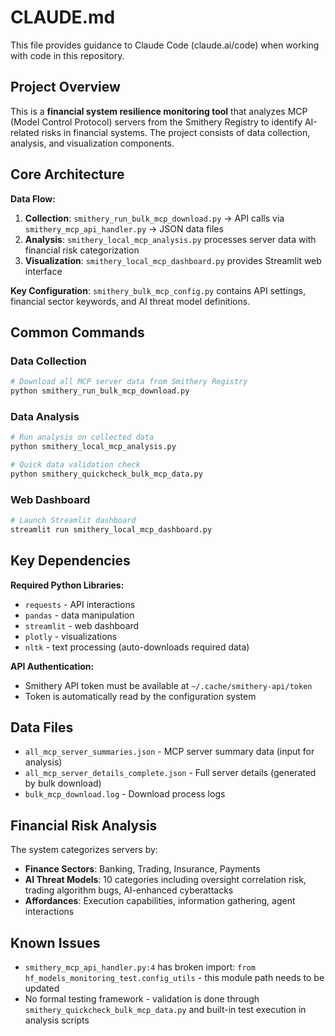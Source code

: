 # CLAUDE.md

This file provides guidance to Claude Code (claude.ai/code) when working with code in this repository.

## Project Overview

This is a **financial system resilience monitoring tool** that analyzes MCP (Model Control Protocol) servers from the Smithery Registry to identify AI-related risks in financial systems. The project consists of data collection, analysis, and visualization components.

## Core Architecture

**Data Flow:**
1. **Collection**: `smithery_run_bulk_mcp_download.py` → API calls via `smithery_mcp_api_handler.py` → JSON data files
2. **Analysis**: `smithery_local_mcp_analysis.py` processes server data with financial risk categorization
3. **Visualization**: `smithery_local_mcp_dashboard.py` provides Streamlit web interface

**Key Configuration**: `smithery_bulk_mcp_config.py` contains API settings, financial sector keywords, and AI threat model definitions.

## Common Commands

### Data Collection
```bash
# Download all MCP server data from Smithery Registry
python smithery_run_bulk_mcp_download.py
```

### Data Analysis
```bash
# Run analysis on collected data
python smithery_local_mcp_analysis.py

# Quick data validation check
python smithery_quickcheck_bulk_mcp_data.py
```

### Web Dashboard
```bash
# Launch Streamlit dashboard
streamlit run smithery_local_mcp_dashboard.py
```

## Key Dependencies

**Required Python Libraries:**
- `requests` - API interactions
- `pandas` - data manipulation
- `streamlit` - web dashboard
- `plotly` - visualizations
- `nltk` - text processing (auto-downloads required data)

**API Authentication:**
- Smithery API token must be available at `~/.cache/smithery-api/token`
- Token is automatically read by the configuration system

## Data Files

- `all_mcp_server_summaries.json` - MCP server summary data (input for analysis)
- `all_mcp_server_details_complete.json` - Full server details (generated by bulk download)
- `bulk_mcp_download.log` - Download process logs

## Financial Risk Analysis

The system categorizes servers by:
- **Finance Sectors**: Banking, Trading, Insurance, Payments
- **AI Threat Models**: 10 categories including oversight correlation risk, trading algorithm bugs, AI-enhanced cyberattacks
- **Affordances**: Execution capabilities, information gathering, agent interactions

## Known Issues

- `smithery_mcp_api_handler.py:4` has broken import: `from hf_models_monitoring_test.config_utils` - this module path needs to be updated
- No formal testing framework - validation is done through `smithery_quickcheck_bulk_mcp_data.py` and built-in test execution in analysis scripts